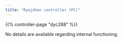 ```yaml
---
title: "Ryojōhen controller (PC)"
---
```


{{% controller-page "dyc288" %}}

No details are available regarding internal functioning.
